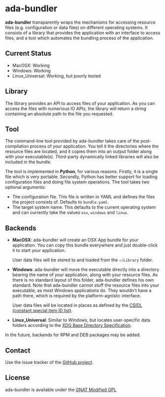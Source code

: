 # ada-bundler

**ada-bundler** transparently wraps the mechanisms for accessing resource files (e.g. configuration or data files) on different operating systems. It consists of a library
that provides the application with an interface to access files, and a tool which
automates the bundling process of the application.

## Current Status

 * MacOSX: Working
 * Windows: Working
 * Linux_Universal: Working, but poorly tested

## Library

The library provides an API to access files of your application. As you can access the
files with numerious IO APIs, the library will return a string containing an absolute
path to the file you requested.

## Tool

The command-line tool provided by ada-bundler takes care of the post-compilation
process of your application. You tell it the directories where the resource files
are located, and it copies them into an output folder along with your executable(s).
Third-party dynamically linked libraries will also be included in the bundle.

The tool is implemented in **Python**, for various reasons. Firstly, it is a single
file which is very portable. Secondly, Python has better support for loading configuration
files and doing file system operations. The tool takes two optional arguments:

 * The configuration file. This file is written in YAML and defines the files the
   project consists of. Defaults to `bundle.yaml`.
 * The target system name. This defaults to the current operating system and can
   currently take the values `osx`, `windows` and `linux`.

## Backends

 * __MacOSX__: ada-bundler will create an OSX App bundle for your application. You can
   copy this bundle everywhere and just double-click it to start your
   application.
           
   User data files will be stored to and loaded from the 
   `~/Library` folder.
 * __Windows__: ada-bundler will move the executable directly into a directory bearing
   the name of your application, along with your resource files. As there is no standard
   layout of this folder, ada-bundler defines his own standard. Note that ada-bundler
   cannot stuff the resource files into your executable, as most Windows applications
   do. They wouldn't have a path there, which is required by the platform-agnistic
   interface.
            
   User data files will be located in places as defined by the 
   [CSIDL (constant special item ID list)][1].
 * __Linux_Universal__: Similar to _Windows_, but locates user-specific data folders
   according to the [XDG Base Directory Specification][2].

In the future, backends for RPM and DEB packages may be added.

## Contact

Use the issue tracker of the [GitHub project][3].

## License

ada-bundler is available under the [GNAT Modified GPL][4]


 [1]: http://msdn.microsoft.com/en-us/library/bb762494.aspx
 [2]: http://standards.freedesktop.org/basedir-spec/basedir-spec-latest.html
 [3]: https://github.com/flyx86/ada-bundler
 [4]: http://en.wikipedia.org/wiki/GNAT_Modified_General_Public_License